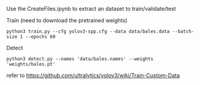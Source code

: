 Use the CreateFiles.ipynb to extract an dataset to train/validate/test

Train (need to download the pretrained weights)

	python3 train.py --cfg yolov3-spp.cfg --data data/bales.data --batch-size 1 --epochs 60


Detect

	python3 detect.py --names 'data/bales.names' --weights 'weights/bales.pt'


refer to https://github.com/ultralytics/yolov3/wiki/Train-Custom-Data
